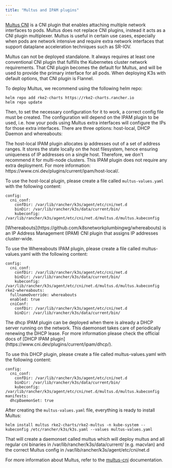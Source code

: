 ```yaml
---
title: "Multus and IPAM plugins"
---
```


[Multus CNI](https://github.com/k8snetworkplumbingwg/multus-cni) is a CNI plugin that enables attaching multiple network interfaces to pods. Multus does not replace CNI plugins, instead it acts as a CNI plugin multiplexer. Multus is useful in certain use cases, especially when pods are network intensive and require extra network interfaces that support dataplane acceleration techniques such as SR-IOV.

Multus can not be deployed standalone. It always requires at least one conventional CNI plugin that fulfills the Kubernetes cluster network requirements. That CNI plugin becomes the default for Multus, and will be used to provide the primary interface for all pods. When deploying K3s with default options, that CNI plugin is Flannel.

To deploy Multus, we recommend using the following helm repo:
```
helm repo add rke2-charts https://rke2-charts.rancher.io
helm repo update
```

Then, to set the necessary configuration for it to work, a correct config file must be created. The configuration will depend on the IPAM plugin to be used, i.e. how your pods using Multus extra interfaces will configure the IPs for those extra interfaces. There are three options: host-local, DHCP Daemon and whereabouts:

<Tabs groupId = "MultusIPAMplugins">
<TabItem value="host-local" default>
The host-local IPAM plugin allocates ip addresses out of a set of address ranges. It stores the state locally on the host filesystem, hence ensuring uniqueness of IP addresses on a single host. Therefore, we don't recommend it for multi-node clusters. This IPAM plugin does not require any extra deployment. For more information: https://www.cni.dev/plugins/current/ipam/host-local/.

To use the host-local plugin, please create a file called `multus-values.yaml` with the following content:
```
config:
  cni_conf:
    confDir: /var/lib/rancher/k3s/agent/etc/cni/net.d
    binDir: /var/lib/rancher/k3s/data/current/bin/
    kubeconfig: /var/lib/rancher/k3s/agent/etc/cni/net.d/multus.d/multus.kubeconfig
```

</TabItem>
<TabItem value="Whereabouts" default>
[Whereabouts](https://github.com/k8snetworkplumbingwg/whereabouts) is an IP Address Management (IPAM) CNI plugin that assigns IP addresses cluster-wide.

To use the Whereabouts IPAM plugin, please create a file called multus-values.yaml with the following content:
```
config:
  cni_conf:
    confDir: /var/lib/rancher/k3s/agent/etc/cni/net.d
    binDir: /var/lib/rancher/k3s/data/current/bin/
    kubeconfig: /var/lib/rancher/k3s/agent/etc/cni/net.d/multus.d/multus.kubeconfig
rke2-whereabouts:
  fullnameOverride: whereabouts
  enabled: true
  cniConf:
    confDir: /var/lib/rancher/k3s/agent/etc/cni/net.d
    binDir: /var/lib/rancher/k3s/data/current/bin/
```

</TabItem>
<TabItem value="Multus DHCP daemon" default>
The dhcp IPAM plugin can be deployed when there is already a DHCP server running on the network. This daemonset takes care of periodically renewing the DHCP lease. For more information please check the official docs of [DHCP IPAM plugin](https://www.cni.dev/plugins/current/ipam/dhcp/).

To use this DHCP plugin, please create a file called multus-values.yaml with the following content:
```
config:
  cni_conf:
    confDir: /var/lib/rancher/k3s/agent/etc/cni/net.d
    binDir: /var/lib/rancher/k3s/data/current/bin/
    kubeconfig: /var/lib/rancher/k3s/agent/etc/cni/net.d/multus.d/multus.kubeconfig
manifests:
  dhcpDaemonSet: true
```

</TabItem>
</Tabs>

After creating the `multus-values.yaml` file, everything is ready to install Multus:
```
helm install multus rke2-charts/rke2-multus -n kube-system --kubeconfig /etc/rancher/k3s/k3s.yaml --values multus-values.yaml
```

That will create a daemonset called multus which will deploy multus and all regular cni binaries in /var/lib/rancher/k3s/data/current/ (e.g. macvlan) and the correct Multus config in /var/lib/rancher/k3s/agent/etc/cni/net.d

For more information about Multus, refer to the [multus-cni](https://github.com/k8snetworkplumbingwg/multus-cni/tree/master/docs) documentation.
